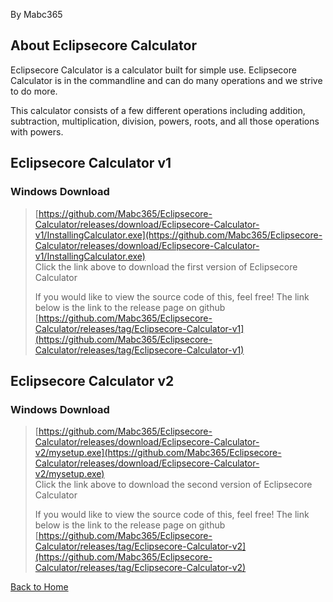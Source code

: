 By Mabc365

## About Eclipsecore Calculator

 Eclipsecore Calculator is a calculator built for simple use. Eclipsecore Calculator is in the commandline and can do many operations and we strive to do more.

 This calculator consists of a few different operations including addition, subtraction, multiplication, division, powers, roots, and all those operations with powers.


## Eclipsecore Calculator v1

### Windows Download
> [https://github.com/Mabc365/Eclipsecore-Calculator/releases/download/Eclipsecore-Calculator-v1/InstallingCalculator.exe](https://github.com/Mabc365/Eclipsecore-Calculator/releases/download/Eclipsecore-Calculator-v1/InstallingCalculator.exe) \
> Click the link above to download the first version of Eclipsecore Calculator
> 
> If you would like to view the source code of this, feel free! The link below is the link to the release page on github \
> [https://github.com/Mabc365/Eclipsecore-Calculator/releases/tag/Eclipsecore-Calculator-v1](https://github.com/Mabc365/Eclipsecore-Calculator/releases/tag/Eclipsecore-Calculator-v1)

## Eclipsecore Calculator v2

### Windows Download
> [https://github.com/Mabc365/Eclipsecore-Calculator/releases/download/Eclipsecore-Calculator-v2/mysetup.exe](https://github.com/Mabc365/Eclipsecore-Calculator/releases/download/Eclipsecore-Calculator-v2/mysetup.exe) \
> Click the link above to download the second version of Eclipsecore Calculator
> 
> If you would like to view the source code of this, feel free! The link below is the link to the release page on github \
> [https://github.com/Mabc365/Eclipsecore-Calculator/releases/tag/Eclipsecore-Calculator-v2](https://github.com/Mabc365/Eclipsecore-Calculator/releases/tag/Eclipsecore-Calculator-v2)



[Back to Home](https://www.eclipsecore.net)
